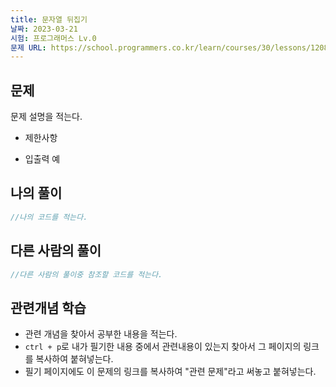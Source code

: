```yaml
---
title: 문자열 뒤집기
날짜: 2023-03-21
시험: 프로그래머스 Lv.0
문제 URL: https://school.programmers.co.kr/learn/courses/30/lessons/120822
---
```


## 문제

문제 설명을 적는다.

- 제한사항
    
    
- 입출력 예
    
    

## 나의 풀이

```java
//나의 코드를 적는다.
```

## 다른 사람의 풀이

```java
//다른 사람의 풀이중 참조할 코드를 적는다.
```

## 관련개념 학습

- 관련 개념을 찾아서 공부한 내용을 적는다.
- `ctrl + p`로 내가 필기한 내용 중에서 관련내용이 있는지 찾아서 그 페이지의 링크를 복사하여 붙혀넣는다.
- 필기 페이지에도 이 문제의 링크를 복사하여 "관련 문제"라고 써놓고 붙혀넣는다.